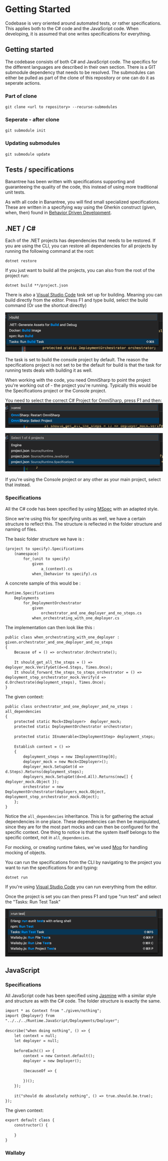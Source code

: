 # Getting Started

Codebase is very oriented around automated tests, or rather specifications. This applies both to the C# code and the JavaScript code. 
When developing, it is assumed that one writes specifications for everything.

## Getting started

The codebase consists of both C# and JavaScript code. The specifics for the different languages are described in their own section.
There is a GIT submodule dependency that needs to be resolved. The submodules can either be pulled as part of the clone of this repository or 
one can do it as seperate actions.

### Part of clone


    git clone <url to repository> --recurse-submodules

### Seperate - after clone

    git submodule init

### Updating submodules 

    git submodule update


## Tests / specifications

Banantree has been written with specifications supporting and guaranteeing the quality of the code, this instead of using more traditional 
unit tests. 

As with all code in Banantree, you will find small specialized specifications. These are written in a specifying way using the Gherkin 
construct (given, when, then) found in [Behavior Driven Development](http://en.wikipedia.org/wiki/Behavior_Driven_Development).


## .NET / C#

Each of the .NET projects has dependencies that needs to be restored. If you are using the CLI, you can restore all dependencies for all projects
by running the following command at the root:

    dotnet restore

If you just want to build all the projects, you can also from the root of the project run:

    dotnet build **/project.json


There is also a [Visual Studio Code](http://code.visualstudio.com/) task set up for building. Meaning you can build directly from the editor.
Press F1 and type build, select the build command (Or use the shortcut directly)

![](./Images/VSCodeBuild.png)

The task is set to build the console project by default. The reason the specifications project is not set to be the default for build is that 
the task for running tests deals with building it as well.  

When working with the code, you need OmniSharp to point the project you're working out of - the project you're running. Typically this would be
the Specifications project or the Console project.

You need to select the correct C# Project for OmniSharp, press F1 and then:  
![](./Images/VSCodeOmniSharp.png)

![](./Images/VSCodeOmniSharpSelectProject.png)

If you're using the Console project or any other as your main project, select that instead.


### Specifications

All the C# code has been specified by using  [MSpec](https://github.com/machine/machine.specifications) with an adapted style. 

Since we're using this for specifying units as well, we have a certain structure to reflect this. The structure is reflected in the folder structure and naming of files. 


The basic folder structure we have is :  

	(project to specify).Specifications  
		(namespace)  
			for_(unit to specify)  
				given  
					a_(context).cs  
				when_(behavior to specify).cs  


A concrete sample of this would be : 

	Runtime.Specifications  
		Deployments  
			for_DeploymentOrchestrator  
				given  
					orchestrator_and_one_deployer_and_no_steps.cs  
				when_orchestrating_with_one_deployer.cs  

The implementation can then look like this :

    public class when_orchestrating_with_one_deployer : given.orchestrator_and_one_deployer_and_no_steps
    {
        Because of = () => orchestrator.Orchestrate();

        It should_get_all_the_steps = () => deployer_mock.VerifyGet(d=>d.Steps, Times.Once);
        It should_forward_the_steps_to_steps_orchestrator = () => deployment_step_orchestrator_mock.Verify(d => d.Orchestrate(deployment_steps), Times.Once);
    }

The given context:

    public class orchestrator_and_one_deployer_and_no_steps : all_dependencies
    {
        protected static Mock<IDeployer>  deployer_mock; 
        protected static DeploymentOrchestrator orchestrator;

        protected static IEnumerable<IDeploymentStep> deployment_steps;

        Establish context = () => 
        {
            deployment_steps = new IDeploymentStep[0];
            deployer_mock = new Mock<IDeployer>();
            deployer_mock.SetupGet(d => d.Steps).Returns(deployment_steps);
            deployers_mock.SetupGet(d=>d.All).Returns(new[] { deployer_mock.Object });
            orchestrator = new DeploymentOrchestrator(deployers_mock.Object, deployment_step_orchestrator_mock.Object); 
        };
    }


Notice the `all_dependencies` inheritance. This is for gathering the actual dependencies in one place. These dependencies can then be manipulated,
since they are for the most part mocks and can then be configured for the specific context. One thing to notice is that the system itself
belongs to the specific context, not in `all_dependencies`.  

For mocking, or creating runtime fakes, we've used [Moq](http://code.google.com/p/moq/) for handling mocking of objects.

You can run the specifications from the CLI by navigating to the project you want to run the specifications for and typing:

    dotnet run

If you're using [Visual Studio Code](http://code.visualstudio.com/) you can run everything from the editor.

Once the project is set you can then press F1 and type "run test" and select the "Tasks: Run Test Task"

![Running C# Specifications in Visual Studio Code](./Images/VSCodeRunTests.png)


## JavaScript

### Specifications

All JavaScript code has been specified using [Jasmine](http://pivotal.github.com/jasmine/) with a similar style and structure as with the C# code. The folder structure is exactly the same. 


    import * as Context from "./given/nothing";
    import {Deployer} from "../../../Runtime.JavaScript/Deployments/Deployer";

    describe("when doing nothing", () => {
        let context = null;
        let deployer = null;

        beforeEach(() => {
            context = new Context.default();
            deployer = new Deployer();

            (becauseOf => {

            })();
        });

        it("should do absolutely nothing", () => true.should.be.true);
    });


The given context:


    export default class {
        constructor() {

        }
    }


### Wallaby




